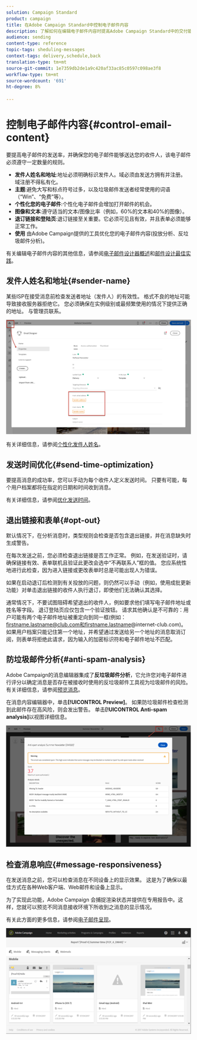 ```yaml
---
solution: Campaign Standard
product: campaign
title: 在Adobe Campaign Standard中控制电子邮件内容
description: 了解如何在编辑电子邮件内容时提高Adobe Campaign Standard中的交付能力。
audience: sending
content-type: reference
topic-tags: sheduling-messages
context-tags: delivery,schedule,back
translation-type: tm+mt
source-git-commit: 1e7359db2de1a9c420af33ac85c0597c098ae3f8
workflow-type: tm+mt
source-wordcount: '691'
ht-degree: 8%

---
```



# 控制电子邮件内容{#control-email-content}

要提高电子邮件的发送率，并确保您的电子邮件能够送达您的收件人，该电子邮件必须遵守一定数量的规则。

* **发件人姓名和地址**:地址必须明确标识发件人。域必须由发送方拥有并注册。 域注册不得私有化。
* **主题**:避免大写和标点符号过多，以及垃圾邮件发送者经常使用的词语（“Win”、“免费”等）。
* **个性化您的电子邮件**:个性化电子邮件会增加打开邮件的机会。
* **图像和文本**:遵守适当的文本/图像比率（例如，60%的文本和40%的图像）。
* **退订链接和登陆页**:退订链接至关重要。它必须可见且有效，并且表单必须能够正常工作。
* **使用** 由Adobe Campaign提供的工具优化您的电子邮件内容(投放分析、反垃圾邮件分析)。

有关编辑电子邮件内容的其他信息，请参阅[电子邮件设计器概述](../../designing/using/designing-content-in-adobe-campaign.md)和[邮件设计最佳实践](../../designing/using/designing-content-in-adobe-campaign.md#content-design-best-practices)。

## 发件人姓名和地址{#sender-name}

某些ISP在接受消息前检查发送者地址（发件人）的有效性。 格式不良的地址可能导致接收服务器拒绝它。 您必须确保在实例级别或最频繁使用的情况下提供正确的地址。 与管理员联系。

![](assets/delivery_content_edition16.png)

有关详细信息，请参阅[个性化发件人姓名](../../designing/using/personalization.md#personalizing-the-sender)。

## 发送时间优化{#send-time-optimization}

要提高消息的成功率，您可以手动为每个收件人定义发送时间。 只要有可能，每个用户档案都将在指定的日期和时间收到消息。

有关详细信息，请参阅[优化发送时间](../../sending/using/optimizing-the-sending-time.md)。

## 退出链接和表单{#opt-out}

默认情况下，在分析消息时，类型规则会检查是否包含退出链接，并在消息缺失时生成警告。

在每次发送之前，您必须检查退出链接是否工作正常。 例如，在发送验证时，请确保链接有效、表单联机且验证此更改会选中“不再联系人”框的值。 您应系统性地进行此检查，因为进入链接或更改表单时总是可能出现人为错误。

如果在启动退订后检测到有关投放的问题，则仍然可以手动（例如，使用成批更新功能）对单击退出链接的收件人执行退订，即使他们无法确认其选择。

通常情况下，不要试图阻碍希望退出的收件人，例如要求他们填写电子邮件地址或姓名等字段。 退订登陆页应仅包含一个验证按钮。 请求其他确认是不可靠的：用户可能有两个电子邮件地址被重定向到同一框(例如：firstname.lastname@club.com和firstname.lastname@internet-club.com)。 如果用户档案只能记住第一个地址，并希望通过发送给另一个地址的消息取消订阅，则表单将拒绝此请求，因为输入的加密标识符和电子邮件地址不匹配。

## 防垃圾邮件分析{#anti-spam-analysis}

Adobe Campaign的消息编辑器集成了&#x200B;**反垃圾邮件分析**，它允许您对电子邮件进行评分以确定消息是否存在被接收时使用的反垃圾邮件工具视为垃圾邮件的风险。 有关详细信息，请参阅[预览消息](../../sending/using/previewing-messages.md)。

在消息内容编辑器中，单击&#x200B;**[!UICONTROL Preview]**。 如果防垃圾邮件检查检测到此邮件存在高风险，则会发出警告。 单击&#x200B;**[!UICONTROL Anti-spam analysis]**&#x200B;以视图详细信息。

![](assets/sending_anti-spam_analysis.png)

## 检查消息响应{#message-responsiveness}

在发送消息之前，您可以检查消息在不同设备上的显示效果。 这是为了确保以最佳方式在各种Web客户端、Web邮件和设备上显示。

为了实现此功能，Adobe Campaign 会捕捉渲染状态并提供在专用报告中。这样，您就可以预览不同消息接收环境下所收到之消息的显示情况。

有关此方面的更多信息，请参阅[电子邮件呈现](../../sending/using/email-rendering.md)。

![](assets/inbox_rendering_report_3.png)
